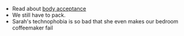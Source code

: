 - Read about [body acceptance](https://www.theguardian.com/lifeandstyle/2023/feb/10/beauty-writer-on-how-she-finally-stopped-feeling-ugly-anita-bhagwandas?CMP=Share_AndroidApp_Other)
- We still have to pack.
- Sarah's technophobia is so bad that she even makes our bedroom coffeemaker fail 